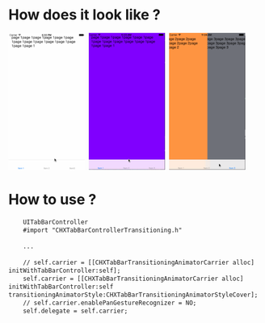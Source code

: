 
# How does it look like ?

<p align="left">
	<img src="./ScreenShoots/1.gif" width=30%">&nbsp;
	<img src="./ScreenShoots/3.gif" width=30%">&nbsp;
	<img src="./ScreenShoots/2.gif" width=30%">&nbsp;		
</p>

# How to use ?

```
	UITabBarController
	#import "CHXTabBarControllerTransitioning.h"
	
	...
	
    // self.carrier = [[CHXTabBarTransitioningAnimatorCarrier alloc] initWithTabBarController:self];
    self.carrier = [[CHXTabBarTransitioningAnimatorCarrier alloc] initWithTabBarController:self transitioningAnimatorStyle:CHXTabBarTransitioningAnimatorStyleCover];
	// self.carrier.enablePanGestureRecognizer = NO;
    self.delegate = self.carrier;
	
```

